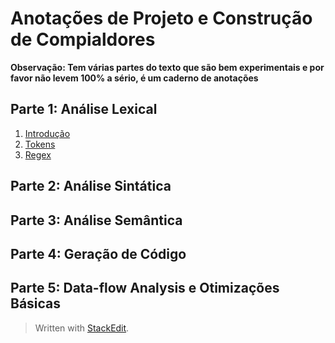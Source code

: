 ﻿# Anotações de Projeto e Construção de Compialdores

**Observação: Tem várias partes do texto que são bem experimentais e por favor não levem 100% a sério, é um caderno de anotações**

## Parte 1: Análise Lexical
 1. [Introdução](https://github.com/NatSatie/StudyNotes/blob/main/compilers/part_1/Intro.md)
 2. [Tokens](https://github.com/NatSatie/StudyNotes/blob/main/compilers/part_1/part1.md)
 3. [Regex](https://github.com/NatSatie/StudyNotes/blob/main/compilers/part_1/part2.md)
## Parte 2: Análise Sintática

## Parte 3: Análise Semântica

## Parte 4: Geração de Código

## Parte 5: Data-flow Analysis e Otimizações Básicas

> Written with [StackEdit](https://stackedit.io/).
